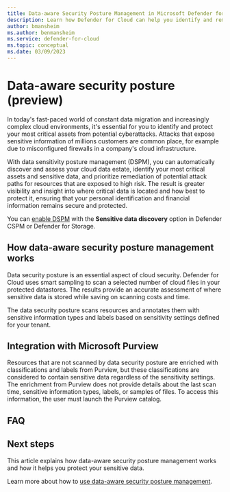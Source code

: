 ```yaml
---
title: Data-aware Security Posture Management in Microsoft Defender for Cloud
description: Learn how Defender for Cloud can help you identify and remediate data security posture issues in your cloud environment.
author: bmansheim
ms.author: benmansheim
ms.service: defender-for-cloud
ms.topic: conceptual
ms.date: 03/09/2023
---
```


# Data-aware security posture (preview)

In today's fast-paced world of constant data migration and increasingly complex cloud environments, it's essential for you to identify and protect your most critical assets from potential cyberattacks. Attacks that expose sensitive information of millions customers are common place, for example due to misconfigured firewalls in a company's cloud infrastructure.

With data sensitivity posture management (DSPM), you can automatically discover and assess your cloud data estate, identify your most critical assets and sensitive data, and prioritize remediation of potential attack paths for resources that are exposed to high risk. The result is greater visibility and insight into where critical data is located and how best to protect it, ensuring that your personal identification and financial information remains secure and protected.

You can [enable DSPM](link) with the **Sensitive data discovery** option in Defender CSPM or Defender for Storage.

## How data-aware security posture management works

Data security posture is an essential aspect of cloud security. Defender for Cloud uses smart sampling to scan a selected number of cloud files in your protected datastores. The results provide an accurate assessment of where sensitive data is stored while saving on scanning costs and time.

The data security posture scans resources and annotates them with sensitive information types and labels based on sensitivity settings defined for your tenant.

## Integration with Microsoft Purview

Resources that are not scanned by data security posture are enriched with classifications and labels from Purview, but these classifications are considered to contain sensitive data regardless of the sensitivity settings. The enrichment from Purview does not provide details about the last scan time, sensitive information types, labels, or samples of files. To access this information, the user must launch the Purview catalog.

## FAQ



## Next steps

This article explains how data-aware security posture management works and how it helps you protect your sensitive data.

Learn more about how to [use data-aware security posture management](enable-data-security-posture-management.md).
